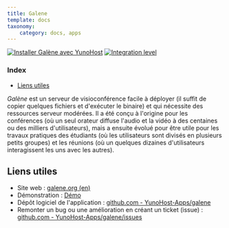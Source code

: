 ```yaml
---
title: Galene
template: docs
taxonomy:
    category: docs, apps
---
```


[![Installer Galène avec YunoHost](https://install-app.yunohost.org/install-with-yunohost.svg)](https://install-app.yunohost.org/?app=galene) [![Integration level](https://dash.yunohost.org/integration/galene.svg)](https://dash.yunohost.org/appci/app/galene)

### Index

- [Liens utiles](#liens-utiles)

*Galène* est un serveur de visioconférence facile à déployer (il suffit de copier quelques fichiers et d'exécuter le binaire) et qui nécessite des ressources serveur modérées. Il a été conçu à l'origine pour les conférences (où un seul orateur diffuse l'audio et la vidéo à des centaines ou des milliers d'utilisateurs), mais a ensuite évolué pour être utile pour les travaux pratiques des étudiants (où les utilisateurs sont divisés en plusieurs petits groupes) et les réunions (où un quelques dizaines d'utilisateurs interagissent les uns avec les autres).

## Liens utiles

+ Site web : [galene.org (en)](https://galene.org/)
+ Démonstration : [Démo](https://galene.org:8443/)
+ Dépôt logiciel de l'application : [github.com - YunoHost-Apps/galene](https://github.com/YunoHost-Apps/galene_ynh)
+ Remonter un bug ou une amélioration en créant un ticket (issue) : [github.com - YunoHost-Apps/galene/issues](https://github.com/YunoHost-Apps/galene_ynh/issues)
